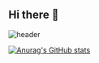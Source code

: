 ## Hi there 👋

<!--
**khmandarrin/khmandarrin** is a ✨ _special_ ✨ repository because its `README.md` (this file) appears on your GitHub profile.

Here are some ideas to get you started:

- 🔭 I’m currently working on ...
- 🌱 I’m currently learning ...
- 👯 I’m looking to collaborate on ...
- 🤔 I’m looking for help with ...
- 💬 Ask me about ...
- 📫 How to reach me: ...
- 😄 Pronouns: ...
- ⚡ Fun fact: ...
-->

![header](https://capsule-render.vercel.app/api?type=blur&color=auto&height=300&section=header&text=mandarin's+github&fontSize=50)

[![Anurag's GitHub stats](https://github-readme-stats.vercel.app/api?username=khmandarrin&theme=dracula&show_icons=true&hide_border=true)](https://github.com/anuraghazra/github-readme-stats)
